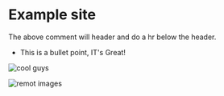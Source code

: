 # Example site
The above comment will header and do a hr below the header.

* This is a bullet point, IT's Great!

![ cool guys](../assets/css/images/content-pic.png)

![remot images](https://th.bing.com/th/id/OIP.Gz4NztlDJpypYVeVoSRiUgHaEK?w=265&h=180&c=7&r=0&o=5&dpr=1.25&pid=1.7)


